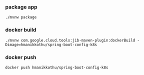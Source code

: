 ### package app
```
./mvnw package
```

### docker build
```
./mvnw com.google.cloud.tools:jib-maven-plugin:dockerBuild -Dimage=hmanikkothu/spring-boot-config-k8s
```

### docker push 
```
docker push hmanikkothu/spring-boot-config-k8s
```